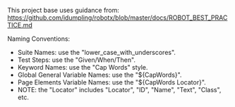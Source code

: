 This project base uses guidance from: https://github.com/idumpling/robotx/blob/master/docs/ROBOT_BEST_PRACTICE.md

Naming Conventions:
* Suite Names: use the "lower_case_with_underscores".
* Test Steps: use the "Given/When/Then".
* Keyword Names: use the "Cap Words" style.
* Global General Variable Names: use the "${CapWords}".
* Page Elements Variable Names: use the "${CapWords Locator}".
* NOTE: the "Locator" includes "Locator", "ID", "Name", "Text", "Class", etc.